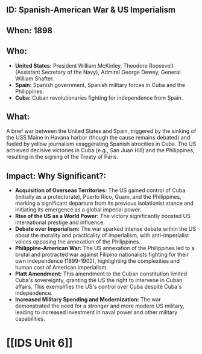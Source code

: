 ## ID: Spanish-American War & US Imperialism

## When: 1898

## Who:
* **United States:** President William McKinley, Theodore Roosevelt (Assistant Secretary of the Navy), Admiral George Dewey, General William Shafter.
* **Spain:**  Spanish government, Spanish military forces in Cuba and the Philippines.
* **Cuba:** Cuban revolutionaries fighting for independence from Spain.


## What:  
A brief war between the United States and Spain, triggered by the sinking of the USS Maine in Havana harbor (though the cause remains debated) and fueled by yellow journalism exaggerating Spanish atrocities in Cuba.  The US achieved decisive victories in Cuba (e.g., San Juan Hill) and the Philippines, resulting in the signing of the Treaty of Paris.

## Impact: Why Significant?:
* **Acquisition of Overseas Territories:** The US gained control of Cuba (initially as a protectorate), Puerto Rico, Guam, and the Philippines, marking a significant departure from its previous isolationist stance and initiating its emergence as a global imperial power.
* **Rise of the US as a World Power:** The victory significantly boosted US international prestige and influence.
* **Debate over Imperialism:** The war sparked intense debate within the US about the morality and practicality of imperialism, with anti-imperialist voices opposing the annexation of the Philippines.
* **Philippine-American War:** The US annexation of the Philippines led to a brutal and protracted war against Filipino nationalists fighting for their own independence (1899-1902), highlighting the complexities and human cost of American imperialism.
* **Platt Amendment:** This amendment to the Cuban constitution limited Cuba's sovereignty, granting the US the right to intervene in Cuban affairs.  This exemplifies the US's control over Cuba despite Cuba's independence.
* **Increased Military Spending and Modernization:** The war demonstrated the need for a stronger and more modern US military, leading to increased investment in naval power and other military capabilities.


# [[IDS Unit 6]]